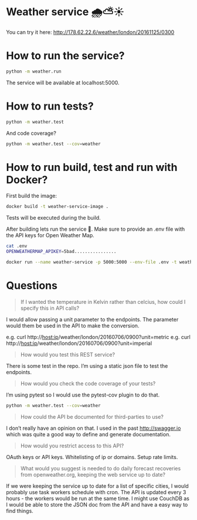 # Weather service 🌧⛅️☀️

You can try it here: http://178.62.22.6/weather/london/20161125/0300

# How to run the service?

```bash
python -m weather.run
```

The service will be available at localhost:5000.

# How to run tests?

```bash
python -m weather.test
```

And code coverage?

```bash
python -m weather.test --cov=weather
```

# How to run build, test and run with Docker?

First build the image:

```bash
docker build -t weather-service-image .
```

Tests will be executed during the build.

After building lets run the service 🚀. Make sure to provide an .env file with
the API keys for Open Weather Map.

```bash
cat .env
OPENWEATHERMAP_APIKEY=5bad................
```


```bash
docker run --name weather-service -p 5000:5000 --env-file .env -t weather-service-image
```

# Questions

> If I wanted the temperature in Kelvin rather than celcius, how could I specify this in API calls?

I would allow passing a unit parameter to the endpoints. The parameter would
them be used in the API to make the conversion.

e.g. curl http://<host:ip>/weather/london/20160706/0900?unit=metric
e.g. curl http://<host:ip>/weather/london/20160706/0900?unit=imperial

> How would you test this REST service?

There is some test in the repo. I’m using a static json file to test the
endpoints.

> How would you check the code coverage of your tests?

I’m using pytest so I would use the pytest-cov plugin to do that.

```bash
python -m weather.test --cov=weather
```

> How could the API be documented for third-parties to use?

I don’t really have an opinion on that. I used in the past http://swagger.io
which was quite a good way to define and generate documentation.

> How would you restrict access to this API?

OAuth keys or API keys. Whitelisting of ip or domains. Setup rate limits.

> What would you suggest is needed to do daily forecast recoveries from openweather.org, keeping the web service up to date?

If we were keeping the service up to date for a list of specific cities, I would
probably use task workers schedule with cron. The API is updated every 3 hours -
the workers would be run at the same time. I might use CouchDB as I would be
able to store the JSON doc from the API and have a easy way to find things.

